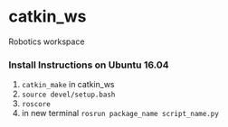 # catkin_ws

Robotics workspace

### Install Instructions on Ubuntu 16.04
1. `catkin_make` in catkin_ws
2. `source devel/setup.bash`
3. `roscore`
4. in new terminal `rosrun package_name script_name.py`
